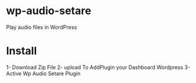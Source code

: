 # wp-audio-setare
Play audio files in WordPress

# Install

1- Download Zip File
2- upload To AddPlugin your Dashboard Wordpress
3- Active Wp Audio Setare Plugin
